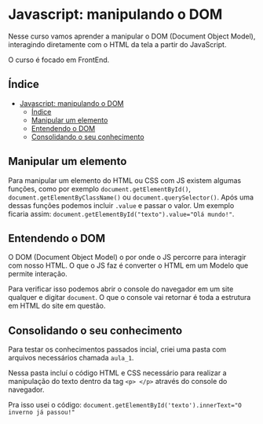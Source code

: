 # Javascript: manipulando o DOM

Nesse curso vamos aprender a manipular o DOM (Document Object Model), interagindo diretamente com o HTML da tela a partir do JavaScript.

O curso é focado em FrontEnd.

## Índice

- [Javascript: manipulando o DOM](#javascript-manipulando-o-dom)
  - [Índice](#índice)
  - [Manipular um elemento](#manipular-um-elemento)
  - [Entendendo o DOM](#entendendo-o-dom)
  - [Consolidando o seu conhecimento](#consolidando-o-seu-conhecimento)

## Manipular um elemento

Para manipular um elemento do HTML ou CSS com JS existem algumas funções, como por exemplo `document.getElementById()`, `document.getElementByClassName()` ou `document.querySelector()`. Após uma dessas funções podemos incluir `.value` e passar o valor. Um exemplo ficaria assim: `document.getElementById("texto").value="Olá mundo!"`.

## Entendendo o DOM

O DOM (Document Object Model) o por onde o JS percorre para interagir com nosso HTML. O que o JS faz é converter o HTML em um Modelo que permite interação.

Para verificar isso podemos abrir o console do navegador em um site qualquer e digitar `document`. O que o console vai retornar é toda a estrutura em HTML do site em questão.

## Consolidando o seu conhecimento

Para testar os conhecimentos passados incial, criei uma pasta com arquivos necessários chamada `aula_1`.

Nessa pasta incluí o código HTML e CSS necessário para realizar a manipulação do texto dentro da tag `<p> </p>` através do console do navegador.

Pra isso usei o código: `document.getElementById('texto').innerText="O inverno já passou!"`
